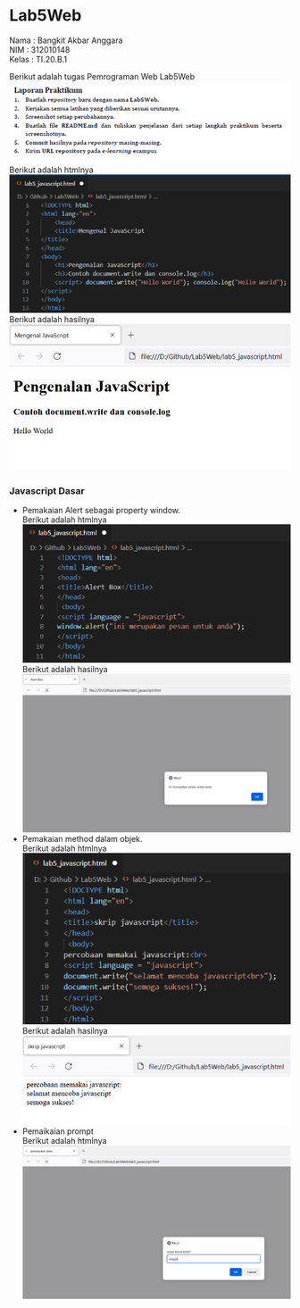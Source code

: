 # Lab5Web

Nama  : Bangkit Akbar Anggara<br>
NIM   : 312010148<br>
Kelas : TI.20.B.1<br>

Berikut adalah tugas Pemrograman Web Lab5Web<br>
![Screenshot_36.png](Pic/Screenshot_36.png)<br>
Berikut adalah htmlnya<br>
![Screenshot_2.png](Pic/Screenshot_2.png)<br>
Berikut adalah hasilnya<br>
![Screenshot_1.png](Pic/Screenshot_1.png)<br>

### Javascript Dasar
- Pemakaian Alert sebagai property window.<br>
  Berikut adalah htmlnya<br>
  ![Screenshot_4.png](Pic/Screenshot_4.png)<br>
  Berikut adalah hasilnya<br>
  ![Screenshot_3.png](Pic/Screenshot_3.png)<br>
- Pemakaian method dalam objek.<br>
  Berikut adalah htmlnya<br>
  ![Screenshot_6.png](Pic/Screenshot_6.png)<br>
  Berikut adalah hasilnya<br>
  ![Screenshot_5.png](Pic/Screenshot_5.png)<br>
- Pemaikaian prompt<br>
  Berikut adalah htmlnya<br>
  ![Screenshot_.png](Pic/Screenshot_7.png)<br>
